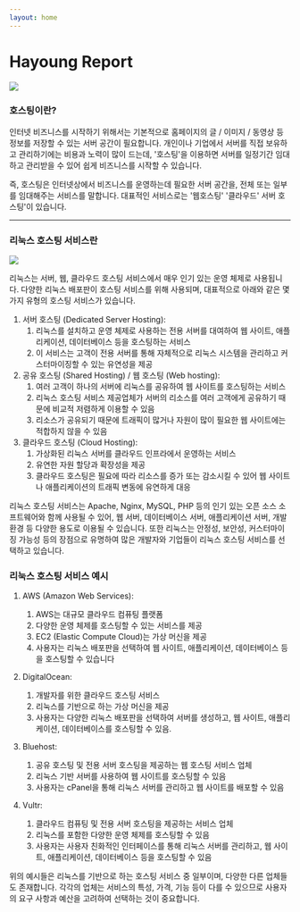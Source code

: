 ```yaml
---
layout: home
---
```


# Hayoung Report

<img src ="https://post-phinf.pstatic.net/MjAyMDAzMTBfMTE5/MDAxNTgzODAzMDc1Mzg4.qT_9B1eT6jVUipNS4V1MRhr5E9-UTmd-S8m9VkiEt64g.BBaUN3ykCZ4omnbPljoAs0lIoXRCsGAMFtworZ0s0c0g.PNG/hosting_body01.png?type=w1200&type=w1200">

### 호스팅이란?
인터넷 비즈니스를 시작하기 위해서는 기본적으로 홈페이지의 글 / 이미지 / 동영상 등 정보를 저장할 수 있는 서버 공간이 필요합니다. 개인이나 기업에서 서버를 직접 보유하고 관리하기에는 비용과 노력이 많이 드는데, '호스팅'을 이용하면 서버를 일정기간 임대하고 관리받을 수 있어 쉽게 비즈니스를 시작할 수 있습니다.

즉, 호스팅은 인터넷상에서 비즈니스를 운영하는데 필요한 서버 공간을, 전체 또는 일부를 임대해주는 서비스를 말합니다. 대표적인 서비스로는 '웹호스팅' '클라우드' 서버 호스팅'이 있습니다.


---
### 리눅스 호스팅 서비스란

<img src = "https://blog.kakaocdn.net/dn/liiAV/btqGbPxX3oW/ccICX1T6ngv04DlOwzTZak/img.jpg">


리눅스는 서버, 웹, 클라우드 호스팅 서비스에서 매우 인기 있는 운영 체제로 사용됩니다. 다양한 리눅스 배포판이 호스팅 서비스를 위해 사용되며, 대표적으로 아래와 같은 몇 가지 유형의 호스팅 서비스가 있습니다.

1. 서버 호스팅 (Dedicated Server Hosting):
    1.  리눅스를 설치하고 운영 체제로 사용하는 전용 서버를 대여하여 웹 사이트, 애플리케이션, 데이터베이스 등을 호스팅하는 서비스
    2. 이 서비스는 고객이 전용 서버를 통해 자체적으로 리눅스 시스템을 관리하고 커스터마이징할 수 있는 유연성을 제공
2. 공유 호스팅 (Shared Hosting) / 웹 호스팅 (Web hosting): 
    1. 여러 고객이 하나의 서버에 리눅스를 공유하여 웹 사이트를 호스팅하는 서비스
    2. 리눅스 호스팅 서비스 제공업체가 서버의 리소스를 여러 고객에게 공유하기 때문에 비교적 저렴하게 이용할 수 있음
    3.  리소스가 공유되기 때문에 트래픽이 많거나 자원이 많이 필요한 웹 사이트에는 적합하지 않을 수 있음
3. 클라우드 호스팅 (Cloud Hosting): 
    1. 가상화된 리눅스 서버를 클라우드 인프라에서 운영하는 서비스
    2. 유연한 자원 할당과 확장성을 제공
    3. 클라우드 호스팅은 필요에 따라 리소스를 증가 또는 감소시킬 수 있어 웹 사이트나 애플리케이션의 트래픽 변동에 유연하게 대응

리눅스 호스팅 서비스는 Apache, Nginx, MySQL, PHP 등의 인기 있는 오픈 소스 소프트웨어와 함께 사용될 수 있어, 웹 서버, 데이터베이스 서버, 애플리케이션 서버, 개발 환경 등 다양한 용도로 이용될 수 있습니다. 또한 리눅스는 안정성, 보안성, 커스터마이징 가능성 등의 장점으로 유명하여 많은 개발자와 기업들이 리눅스 호스팅 서비스를 선택하고 있습니다.

### 리눅스 호스팅 서비스 예시

1. AWS (Amazon Web Services):
    1.  AWS는 대규모 클라우드 컴퓨팅 플랫폼
    2. 다양한 운영 체제를 호스팅할 수 있는 서비스를 제공
    3.  EC2 (Elastic Compute Cloud)는 가상 머신을 제공
    4. 사용자는 리눅스 배포판을 선택하여 웹 사이트, 애플리케이션, 데이터베이스 등을 호스팅할 수 있습니다

2. DigitalOcean: 
    1. 개발자를 위한 클라우드 호스팅 서비스
    2. 리눅스를 기반으로 하는 가상 머신을 제공
    3. 사용자는 다양한 리눅스 배포판을 선택하여 서버를 생성하고, 웹 사이트, 애플리케이션, 데이터베이스를 호스팅할 수 있음.

3. Bluehost: 
    1. 공유 호스팅 및 전용 서버 호스팅을 제공하는 웹 호스팅 서비스 업체
    2. 리눅스 기반 서버를 사용하여 웹 사이트를 호스팅할 수 있음
    3. 사용자는 cPanel을 통해 리눅스 서버를 관리하고 웹 사이트를 배포할 수 있음

4. Vultr:
    1. 클라우드 컴퓨팅 및 전용 서버 호스팅을 제공하는 서비스 업체
    2. 리눅스를 포함한 다양한 운영 체제를 호스팅할 수 있음
    3. 사용자는 사용자 친화적인 인터페이스를 통해 리눅스 서버를 관리하고, 웹 사이트, 애플리케이션, 데이터베이스 등을 호스팅할 수 있음

위의 예시들은 리눅스를 기반으로 하는 호스팅 서비스 중 일부이며, 다양한 다른 업체들도 존재합니다. 각각의 업체는 서비스의 특성, 가격, 기능 등이 다를 수 있으므로 사용자의 요구 사항과 예산을 고려하여 선택하는 것이 중요합니다.